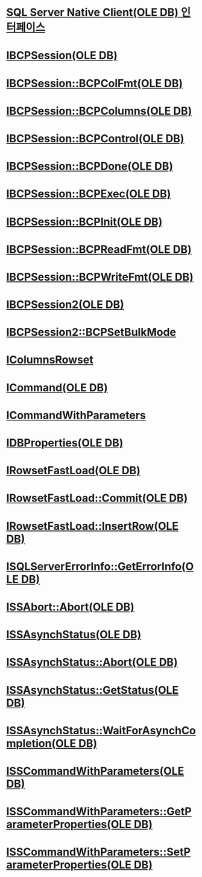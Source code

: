 # [SQL Server Native Client(OLE DB) 인터페이스](sql-server-native-client-ole-db-interfaces.md)

# [IBCPSession(OLE DB)](ibcpsession-ole-db.md)
# [IBCPSession::BCPColFmt(OLE DB)](ibcpsession-bcpcolfmt-ole-db.md)
# [IBCPSession::BCPColumns(OLE DB)](ibcpsession-bcpcolumns-ole-db.md)
# [IBCPSession::BCPControl(OLE DB)](ibcpsession-bcpcontrol-ole-db.md)
# [IBCPSession::BCPDone(OLE DB)](ibcpsession-bcpdone-ole-db.md)
# [IBCPSession::BCPExec(OLE DB)](ibcpsession-bcpexec-ole-db.md)
# [IBCPSession::BCPInit(OLE DB)](ibcpsession-bcpinit-ole-db.md)
# [IBCPSession::BCPReadFmt(OLE DB)](ibcpsession-bcpreadfmt-ole-db.md)
# [IBCPSession::BCPWriteFmt(OLE DB)](ibcpsession-bcpwritefmt-ole-db.md)
# [IBCPSession2(OLE DB)](ibcpsession2-ole-db.md)
# [IBCPSession2::BCPSetBulkMode](ibcpsession2-bcpsetbulkmode.md)
# [IColumnsRowset](icolumnsrowset.md)
# [ICommand(OLE DB)](icommand-ole-db.md)
# [ICommandWithParameters](icommandwithparameters.md)
# [IDBProperties(OLE DB)](idbproperties-ole-db.md)
# [IRowsetFastLoad(OLE DB)](irowsetfastload-ole-db.md)
# [IRowsetFastLoad::Commit(OLE DB)](irowsetfastload-commit-ole-db.md)
# [IRowsetFastLoad::InsertRow(OLE DB)](irowsetfastload-insertrow-ole-db.md)
# [ISQLServerErrorInfo::GetErrorInfo(OLE DB)](isqlservererrorinfo-geterrorinfo-ole-db.md)
# [ISSAbort::Abort(OLE DB)](issabort-abort-ole-db.md)
# [ISSAsynchStatus(OLE DB)](issasynchstatus-ole-db.md)
# [ISSAsynchStatus::Abort(OLE DB)](issasynchstatus-abort-ole-db.md)
# [ISSAsynchStatus::GetStatus(OLE DB)](issasynchstatus-getstatus-ole-db.md)
# [ISSAsynchStatus::WaitForAsynchCompletion(OLE DB)](issasynchstatus-waitforasynchcompletion-ole-db.md)
# [ISSCommandWithParameters(OLE DB)](isscommandwithparameters-ole-db.md)
# [ISSCommandWithParameters::GetParameterProperties(OLE DB)](isscommandwithparameters-getparameterproperties-ole-db.md)
# [ISSCommandWithParameters::SetParameterProperties(OLE DB)](isscommandwithparameters-setparameterproperties-ole-db.md)
